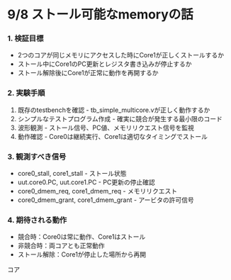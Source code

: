 # 9/8 ストール可能なmemoryの話

### 1. 検証目標
- 2つのコアが同じメモリにアクセスした時にCore1が正しくストールするか
- ストール中にCore1のPC更新とレジスタ書き込みが停止するか
- ストール解除後にCore1が正常に動作を再開するか

### 2. 実験手順
1. 既存のtestbenchを確認 - tb_simple_multicore.vが正しく動作するか
2. シンプルなテストプログラム作成 - 確実に競合が発生する最小限のコード
3. 波形観測 - ストール信号、PC値、メモリリクエスト信号を監視
4. 動作確認 - Core0は継続実行、Core1は適切なタイミングでストール

### 3. 観測すべき信号
- core0_stall, core1_stall - ストール状態
- uut.core0.PC, uut.core1.PC - PC更新の停止確認
- core0_dmem_req, core1_dmem_req - メモリリクエスト
- core0_dmem_grant, core1_dmem_grant - アービタの許可信号

### 4. 期待される動作
- 競合時：Core0は常に動作、Core1はストール
- 非競合時：両コアとも正常動作
- ストール解除：Core1が停止した場所から再開

コア
